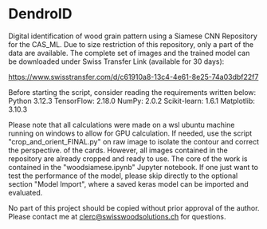 # DendroID
Digital identification of wood grain pattern using a Siamese CNN
Repository for the CAS_ML. Due to size restriction of this repository, only a part of the data are available. The complete set of images and the trained model can be downloaded under Swiss Transfer Link (available for 30 days):

https://www.swisstransfer.com/d/c61910a8-13c4-4e61-8e25-74a03dbf22f7

Before starting the script, consider reading the requirements written below:
Python 3.12.3
TensorFlow: 2.18.0
NumPy: 2.0.2
Scikit-learn: 1.6.1
Matplotlib: 3.10.3

Please note that all calculations were made on a wsl ubuntu machine running on windows to allow for GPU calculation.
If needed, use the script "crop_and_orient_FINAL.py" on raw image to isolate the contour and correct the perspective.
of the cards. However, all images contained in the repository are already cropped and ready to use. 
The core of the work is contained in the "woodsiamese.ipynb" Jupyter notebook. If one just want to test the performance of the model, please skip directly to the optional section "Model Import", where a saved keras model can be imported and evaluated. 

No part of this project should be copied without prior approval of the author. 
Please contact me at clerc@swisswoodsolutions.ch for questions.
